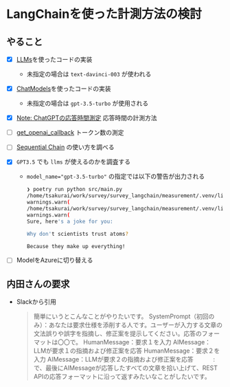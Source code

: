 # LangChainを使った計測方法の検討

## やること

- [x] [LLMs](https://python.langchain.com/docs/modules/model_io/models/llms/)を使ったコードの実装
    - 未指定の場合は `text-davinci-003` が使われる
- [x] [ChatModels](https://python.langchain.com/docs/modules/model_io/models/chat/)を使ったコードの実装
    - 未指定の場合は `gpt-3.5-turbo` が使用される
- [x] [Note: ChatGPTの応答時間測定](https://note.com/bbz662bbz/n/n9dfc87691818) 応答時間の計測方法
- [ ] [get_openai_callback](https://python.langchain.com/docs/modules/callbacks/token_counting) トークン数の測定
- [ ] [Sequential Chain](https://python.langchain.com/docs/modules/chains/foundational/sequential_chains) の使い方を調べる
- [x] `GPT3.5` でも `llms` が使えるのかを調査する
    - `model_name="gpt-3.5-turbo"` の指定では以下の警告が出力される

        ```bash
        ❯ poetry run python src/main.py
        /home/tsakurai/work/survey/survey_langchain/measurement/.venv/lib/python3.10/site-packages/langchain/llms/openai.py:216: UserWarning: You are trying to use a chat model. This way of initializing it is no longer supported. Instead, please use: `from langchain.chat_models import ChatOpenAI`
        warnings.warn(
        /home/tsakurai/work/survey/survey_langchain/measurement/.venv/lib/python3.10/site-packages/langchain/llms/openai.py:811: UserWarning: You are trying to use a chat model. This way of initializing it is no longer supported. Instead, please use: `from langchain.chat_models import ChatOpenAI`
        warnings.warn(
        Sure, here's a joke for you:

        Why don't scientists trust atoms? 

        Because they make up everything! 
        ```

- [ ] ModelをAzureに切り替える

## 内田さんの要求

- Slackから引用

    >簡単にいうとこんなことがやりたいです。
    >SystemPrompt（初回のみ）：あなたは要求仕様を添削する人です。ユーザーが入力する文章の文法誤りや誤字を指摘し、修正案を提示してください。応答のフォーマットは〇〇で。
    >HumanMessage：要求１を入力
    >AIMessage：LLMが要求１の指摘および修正案を応答
    >HumanMessage：要求２を入力
    >AIMessage：LLMが要求２の指摘および修正案を応答
    >　　　:
    >で、最後にAIMessageが応答したすべての文章を拾い上げて、REST APIの応答フォーマットに沿って返すみたいなことがしたいです。
